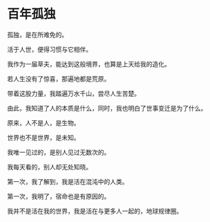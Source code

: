 # 百年孤独

孤独，是在所难免的。

活于人世，便得习惯与它相伴。

我作为一届草夫，能达到这般境界，也算是上天给我的造化。

若人生没有了惊喜，那遍地都是荒原。

带着这股力量，我踏遍万水千山，尝尽人生苦楚。

由此，我知道了人的本质是什么，同时，我也明白了世事变迁是为了什么。

原来，人不是人，是生物。

世界也不是世界，是未知。

我唯一见过的，是别人见过无数次的。

我每天看的，别人却无处知晓。

第一次，我了解到，我是活在混沌中的人类。

第一次，我明了，宿命也是有原因的。

我并不是活在我的世界，我是活在与更多人一起的，地球规律圈。

